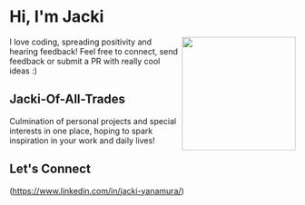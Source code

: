 # Hi, I'm Jacki

<img align='right' src='https://media.giphy.com/media/bcKmIWkUMCjVm/giphy.gif' width='200"'>
I love coding, spreading positivity and hearing feedback! Feel free to connect, send feedback or submit a PR with really cool ideas :)

## Jacki-Of-All-Trades
Culmination of personal projects and special interests in one place, hoping to spark inspiration in your work and daily lives!

## Let's Connect
(https://www.linkedin.com/in/jacki-yanamura/)
